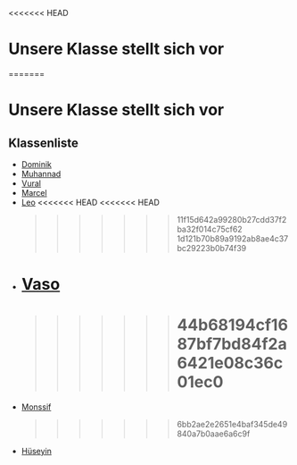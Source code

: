 <<<<<<< HEAD

# Unsere Klasse stellt sich vor

=======

# Unsere Klasse stellt sich vor

## Klassenliste

- [Dominik](Dominik.md)
- [Muhannad](Muhannad)
- [Vural](Vural.md)
- [Marcel](Marcel.md)
- [Leo](leo.md)
  <<<<<<< HEAD
  <<<<<<< HEAD
  > > > > > > > 11f15d642a99280b27cdd37f2ba32f014c75cf62
  > > > > > > > 1d121b70b89a9192ab8ae4c37bc29223b0b74f39
- # [Vaso](vaso.md)
  > > > > > > > # 44b68194cf1687bf7bd84f2a6421e08c36c01ec0
- [Monssif](Monssif.md)
  > > > > > > > 6bb2ae2e2651e4baf345de49840a7b0aae6a6c9f
- [Hüseyin](Huseyin.md)
